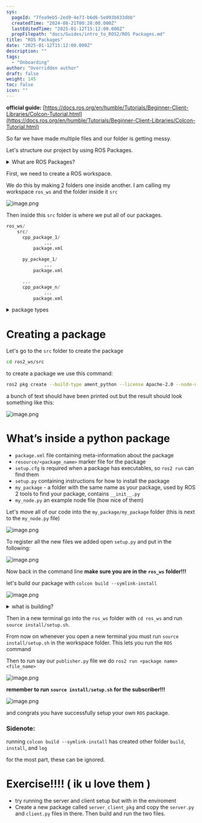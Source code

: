 ```yaml
---
sys:
  pageId: "7fea9eb5-2ed9-4e73-b6d6-5e093b833dbb"
  createdTime: "2024-08-21T00:28:00.000Z"
  lastEditedTime: "2025-01-12T15:12:00.000Z"
  propFilepath: "docs/Guides/intro_to_ROS2/ROS Packages.md"
title: "ROS Packages"
date: "2025-01-12T15:12:00.000Z"
description: ""
tags:
  - "Onboarding"
author: "Overridden author"
draft: false
weight: 145
toc: false
icon: ""
---
```


**official guide:** [https://docs.ros.org/en/humble/Tutorials/Beginner-Client-Libraries/Colcon-Tutorial.html](https://docs.ros.org/en/humble/Tutorials/Beginner-Client-Libraries/Colcon-Tutorial.html)

So far we have made multiple files and our folder is getting messy.

Let's structure our project by using ROS Packages.

<details>

<summary>What are ROS Packages?</summary>

ROS Packages are, as the name implies, packages of code that are highly sharable between ROS developers.

They consist of a folder, `package.xml` file, and source code

```python
      cpp_package_1/
		      ... imagine much code files here ..
          package.xml
```

</details>

First, we need to create a ROS workspace.

We do this by making 2 folders one inside another. I am calling my workspace `ros_ws` and the folder inside it `src`

![image.png](https://prod-files-secure.s3.us-west-2.amazonaws.com/d518164a-d88e-44d1-a4ee-3adb3bd8bce0/70706947-fd18-4537-a67b-e12946812d31/image.png?X-Amz-Algorithm=AWS4-HMAC-SHA256&X-Amz-Content-Sha256=UNSIGNED-PAYLOAD&X-Amz-Credential=ASIAZI2LB4667L2RFHAX%2F20250316%2Fus-west-2%2Fs3%2Faws4_request&X-Amz-Date=20250316T220115Z&X-Amz-Expires=3600&X-Amz-Security-Token=IQoJb3JpZ2luX2VjEN3%2F%2F%2F%2F%2F%2F%2F%2F%2F%2FwEaCXVzLXdlc3QtMiJGMEQCIFunLJnoh5iUmhzezDO%2BjF0mipJFp5EyeNQJzI8qyBJPAiB2CLBkt9rIuZtftc1JOP%2F%2B48YVXSsEuzFGjhpa2vuKMir%2FAwg2EAAaDDYzNzQyMzE4MzgwNSIMTdpKPlBni1HZaVKbKtwDTI5Wx4o6dHF%2FO406VC4ow2AIKR1wmuOf3C4UiZgufdtFkZWvmvdSjjX3T8kAeXPbN3joLCMQGaJmbZoa1O%2FkBodkaZpp8AMvaQGNGshweEnzlgzp%2F8IFj5GQLXiYSI85Lxy0tpAnIJFDD6u97qOkZ9AHYniCMpN1XmuarTFwIUFDG4106HoGC4rEc0rtU9edN5%2Fg90toMVjEEcu04Rx0xutxilBttp%2BktIxlMgYTi8dRD7voVemwHk6MYk7vP2AfZBDpOCSKSs0h8%2FbfknQGwohtVRAAWaHmL7Aua0IGH0pj983mn%2FrdrxcpMxZLLgxmnZswIe7%2BCdCh71qKclkAgjQpFqxqJ2V9id%2B01rNsL1sP1%2Fye2v1vpjEorO29sqjtFiJJO0EYSqX77YvW%2B1rqm3e9q66xu2E3MxoENG5WDMuhfynGg6Ak2fWeODTuA%2F2tAdvs6U2gJTH0QcJ1isZr9azFZ0GqeD0ElHeIkR6w%2BAzdivplu8N9PXF0iZrusbd4EhvtD72mio26O8l4%2FfnKw3AdEULp2mqPb5SSNROBhK2ayM1tmz%2BrIM3JL4wbe9Rbqcn%2FKdi0Gnu5CcHy9u8PE3%2FX3Nr4fqtdKYb8UX00JWZ%2FosFFYsJha1Wr8Vgwzv3cvgY6pgHJ6NlE37X5e1gJZEVWyKT9wMqEF87hRrWy%2FGv3ZZHxFxcm%2BVMcnT5mz%2BRWuhR0CYfx%2F4wF7kTlPMyypspYlt8teBat6LQfphNscQGS50%2Bya8Rnkcz9i%2BOmBPXO3vBeabFl18pqrB%2BRPWr8aI32DK%2FdHBKFCf89BE1VlSZ5SBpbVG3ZXr2J08Er0Lirhl81M1GzMaAc9LHdnXyWck%2FhHo77wrqUQCTE&X-Amz-Signature=b2f88e4aa0715abe0efa478c2fca65e2ede67a70184ad31ceb41c25d4a5e7081&X-Amz-SignedHeaders=host&x-id=GetObject)

Then inside this `src` folder is where we put all of our packages.

```python
ros_ws/
    src/
      cpp_package_1/
		      ...
          package.xml

      py_package_1/
		      ...
          package.xml

      ...
      cpp_package_n/
		      ...
          package.xml

```

<details>

<summary>package types</summary>

packages can be either `C++` or python.

the intern file structure is different for each but for this guide we will stick to creating python packages

</details>

# Creating a package

Let's go to the `src` folder to create the package

```bash
cd ros2_ws/src
```

to create a package we use this command:

```bash
ros2 pkg create --build-type ament_python --license Apache-2.0 --node-name my_node my_package
```

a bunch of text should have been printed out but the result should look something like this:

![image.png](https://prod-files-secure.s3.us-west-2.amazonaws.com/d518164a-d88e-44d1-a4ee-3adb3bd8bce0/e6cf1e3f-8512-4a3e-b131-079f800bf3e8/image.png?X-Amz-Algorithm=AWS4-HMAC-SHA256&X-Amz-Content-Sha256=UNSIGNED-PAYLOAD&X-Amz-Credential=ASIAZI2LB4667L2RFHAX%2F20250316%2Fus-west-2%2Fs3%2Faws4_request&X-Amz-Date=20250316T220115Z&X-Amz-Expires=3600&X-Amz-Security-Token=IQoJb3JpZ2luX2VjEN3%2F%2F%2F%2F%2F%2F%2F%2F%2F%2FwEaCXVzLXdlc3QtMiJGMEQCIFunLJnoh5iUmhzezDO%2BjF0mipJFp5EyeNQJzI8qyBJPAiB2CLBkt9rIuZtftc1JOP%2F%2B48YVXSsEuzFGjhpa2vuKMir%2FAwg2EAAaDDYzNzQyMzE4MzgwNSIMTdpKPlBni1HZaVKbKtwDTI5Wx4o6dHF%2FO406VC4ow2AIKR1wmuOf3C4UiZgufdtFkZWvmvdSjjX3T8kAeXPbN3joLCMQGaJmbZoa1O%2FkBodkaZpp8AMvaQGNGshweEnzlgzp%2F8IFj5GQLXiYSI85Lxy0tpAnIJFDD6u97qOkZ9AHYniCMpN1XmuarTFwIUFDG4106HoGC4rEc0rtU9edN5%2Fg90toMVjEEcu04Rx0xutxilBttp%2BktIxlMgYTi8dRD7voVemwHk6MYk7vP2AfZBDpOCSKSs0h8%2FbfknQGwohtVRAAWaHmL7Aua0IGH0pj983mn%2FrdrxcpMxZLLgxmnZswIe7%2BCdCh71qKclkAgjQpFqxqJ2V9id%2B01rNsL1sP1%2Fye2v1vpjEorO29sqjtFiJJO0EYSqX77YvW%2B1rqm3e9q66xu2E3MxoENG5WDMuhfynGg6Ak2fWeODTuA%2F2tAdvs6U2gJTH0QcJ1isZr9azFZ0GqeD0ElHeIkR6w%2BAzdivplu8N9PXF0iZrusbd4EhvtD72mio26O8l4%2FfnKw3AdEULp2mqPb5SSNROBhK2ayM1tmz%2BrIM3JL4wbe9Rbqcn%2FKdi0Gnu5CcHy9u8PE3%2FX3Nr4fqtdKYb8UX00JWZ%2FosFFYsJha1Wr8Vgwzv3cvgY6pgHJ6NlE37X5e1gJZEVWyKT9wMqEF87hRrWy%2FGv3ZZHxFxcm%2BVMcnT5mz%2BRWuhR0CYfx%2F4wF7kTlPMyypspYlt8teBat6LQfphNscQGS50%2Bya8Rnkcz9i%2BOmBPXO3vBeabFl18pqrB%2BRPWr8aI32DK%2FdHBKFCf89BE1VlSZ5SBpbVG3ZXr2J08Er0Lirhl81M1GzMaAc9LHdnXyWck%2FhHo77wrqUQCTE&X-Amz-Signature=0167e7e80786ab20eb7b6368224c1ae0e2fcbba4324eb348d0a6fe8a07df475f&X-Amz-SignedHeaders=host&x-id=GetObject)

# What’s inside a python package

- `package.xml` file containing meta-information about the package
- `resource/<package_name>` marker file for the package
- `setup.cfg` is required when a package has executables, so `ros2 run` can find them
- `setup.py` containing instructions for how to install the package
- `my_package` - a folder with the same name as your package, used by ROS 2 tools to find your package, contains `__init__.py`
- `my_node.py` an example node file (how nice of them)

Let's move all of our code into the `my_package/my_package` folder (this is next to the `my_node.py` file)

![image.png](https://prod-files-secure.s3.us-west-2.amazonaws.com/d518164a-d88e-44d1-a4ee-3adb3bd8bce0/9ce58f11-0da9-4d3e-b86d-506a9685d378/image.png?X-Amz-Algorithm=AWS4-HMAC-SHA256&X-Amz-Content-Sha256=UNSIGNED-PAYLOAD&X-Amz-Credential=ASIAZI2LB4667L2RFHAX%2F20250316%2Fus-west-2%2Fs3%2Faws4_request&X-Amz-Date=20250316T220115Z&X-Amz-Expires=3600&X-Amz-Security-Token=IQoJb3JpZ2luX2VjEN3%2F%2F%2F%2F%2F%2F%2F%2F%2F%2FwEaCXVzLXdlc3QtMiJGMEQCIFunLJnoh5iUmhzezDO%2BjF0mipJFp5EyeNQJzI8qyBJPAiB2CLBkt9rIuZtftc1JOP%2F%2B48YVXSsEuzFGjhpa2vuKMir%2FAwg2EAAaDDYzNzQyMzE4MzgwNSIMTdpKPlBni1HZaVKbKtwDTI5Wx4o6dHF%2FO406VC4ow2AIKR1wmuOf3C4UiZgufdtFkZWvmvdSjjX3T8kAeXPbN3joLCMQGaJmbZoa1O%2FkBodkaZpp8AMvaQGNGshweEnzlgzp%2F8IFj5GQLXiYSI85Lxy0tpAnIJFDD6u97qOkZ9AHYniCMpN1XmuarTFwIUFDG4106HoGC4rEc0rtU9edN5%2Fg90toMVjEEcu04Rx0xutxilBttp%2BktIxlMgYTi8dRD7voVemwHk6MYk7vP2AfZBDpOCSKSs0h8%2FbfknQGwohtVRAAWaHmL7Aua0IGH0pj983mn%2FrdrxcpMxZLLgxmnZswIe7%2BCdCh71qKclkAgjQpFqxqJ2V9id%2B01rNsL1sP1%2Fye2v1vpjEorO29sqjtFiJJO0EYSqX77YvW%2B1rqm3e9q66xu2E3MxoENG5WDMuhfynGg6Ak2fWeODTuA%2F2tAdvs6U2gJTH0QcJ1isZr9azFZ0GqeD0ElHeIkR6w%2BAzdivplu8N9PXF0iZrusbd4EhvtD72mio26O8l4%2FfnKw3AdEULp2mqPb5SSNROBhK2ayM1tmz%2BrIM3JL4wbe9Rbqcn%2FKdi0Gnu5CcHy9u8PE3%2FX3Nr4fqtdKYb8UX00JWZ%2FosFFYsJha1Wr8Vgwzv3cvgY6pgHJ6NlE37X5e1gJZEVWyKT9wMqEF87hRrWy%2FGv3ZZHxFxcm%2BVMcnT5mz%2BRWuhR0CYfx%2F4wF7kTlPMyypspYlt8teBat6LQfphNscQGS50%2Bya8Rnkcz9i%2BOmBPXO3vBeabFl18pqrB%2BRPWr8aI32DK%2FdHBKFCf89BE1VlSZ5SBpbVG3ZXr2J08Er0Lirhl81M1GzMaAc9LHdnXyWck%2FhHo77wrqUQCTE&X-Amz-Signature=3b97515d2cdcfe07f151752522419888bc84d88be5876d68b744ae5d50d95de1&X-Amz-SignedHeaders=host&x-id=GetObject)

To register all the new files we added open `setup.py` and put in the following:

![image.png](https://prod-files-secure.s3.us-west-2.amazonaws.com/d518164a-d88e-44d1-a4ee-3adb3bd8bce0/1cd7c262-4cae-4496-9d75-c178537d24a2/image.png?X-Amz-Algorithm=AWS4-HMAC-SHA256&X-Amz-Content-Sha256=UNSIGNED-PAYLOAD&X-Amz-Credential=ASIAZI2LB4667L2RFHAX%2F20250316%2Fus-west-2%2Fs3%2Faws4_request&X-Amz-Date=20250316T220115Z&X-Amz-Expires=3600&X-Amz-Security-Token=IQoJb3JpZ2luX2VjEN3%2F%2F%2F%2F%2F%2F%2F%2F%2F%2FwEaCXVzLXdlc3QtMiJGMEQCIFunLJnoh5iUmhzezDO%2BjF0mipJFp5EyeNQJzI8qyBJPAiB2CLBkt9rIuZtftc1JOP%2F%2B48YVXSsEuzFGjhpa2vuKMir%2FAwg2EAAaDDYzNzQyMzE4MzgwNSIMTdpKPlBni1HZaVKbKtwDTI5Wx4o6dHF%2FO406VC4ow2AIKR1wmuOf3C4UiZgufdtFkZWvmvdSjjX3T8kAeXPbN3joLCMQGaJmbZoa1O%2FkBodkaZpp8AMvaQGNGshweEnzlgzp%2F8IFj5GQLXiYSI85Lxy0tpAnIJFDD6u97qOkZ9AHYniCMpN1XmuarTFwIUFDG4106HoGC4rEc0rtU9edN5%2Fg90toMVjEEcu04Rx0xutxilBttp%2BktIxlMgYTi8dRD7voVemwHk6MYk7vP2AfZBDpOCSKSs0h8%2FbfknQGwohtVRAAWaHmL7Aua0IGH0pj983mn%2FrdrxcpMxZLLgxmnZswIe7%2BCdCh71qKclkAgjQpFqxqJ2V9id%2B01rNsL1sP1%2Fye2v1vpjEorO29sqjtFiJJO0EYSqX77YvW%2B1rqm3e9q66xu2E3MxoENG5WDMuhfynGg6Ak2fWeODTuA%2F2tAdvs6U2gJTH0QcJ1isZr9azFZ0GqeD0ElHeIkR6w%2BAzdivplu8N9PXF0iZrusbd4EhvtD72mio26O8l4%2FfnKw3AdEULp2mqPb5SSNROBhK2ayM1tmz%2BrIM3JL4wbe9Rbqcn%2FKdi0Gnu5CcHy9u8PE3%2FX3Nr4fqtdKYb8UX00JWZ%2FosFFYsJha1Wr8Vgwzv3cvgY6pgHJ6NlE37X5e1gJZEVWyKT9wMqEF87hRrWy%2FGv3ZZHxFxcm%2BVMcnT5mz%2BRWuhR0CYfx%2F4wF7kTlPMyypspYlt8teBat6LQfphNscQGS50%2Bya8Rnkcz9i%2BOmBPXO3vBeabFl18pqrB%2BRPWr8aI32DK%2FdHBKFCf89BE1VlSZ5SBpbVG3ZXr2J08Er0Lirhl81M1GzMaAc9LHdnXyWck%2FhHo77wrqUQCTE&X-Amz-Signature=e1a918cc8ef346aa3a792a086e33a818bd3917a12aa292b5fa57f3f95e572dea&X-Amz-SignedHeaders=host&x-id=GetObject)

Now back in the command line **make sure you are in the** **`ros_ws`** **folder!!!**

let's build our package with `colcon build --symlink-install`

![image.png](https://prod-files-secure.s3.us-west-2.amazonaws.com/d518164a-d88e-44d1-a4ee-3adb3bd8bce0/2f2a0d27-b173-48fd-b189-5f5c0ce65619/image.png?X-Amz-Algorithm=AWS4-HMAC-SHA256&X-Amz-Content-Sha256=UNSIGNED-PAYLOAD&X-Amz-Credential=ASIAZI2LB4667L2RFHAX%2F20250316%2Fus-west-2%2Fs3%2Faws4_request&X-Amz-Date=20250316T220115Z&X-Amz-Expires=3600&X-Amz-Security-Token=IQoJb3JpZ2luX2VjEN3%2F%2F%2F%2F%2F%2F%2F%2F%2F%2FwEaCXVzLXdlc3QtMiJGMEQCIFunLJnoh5iUmhzezDO%2BjF0mipJFp5EyeNQJzI8qyBJPAiB2CLBkt9rIuZtftc1JOP%2F%2B48YVXSsEuzFGjhpa2vuKMir%2FAwg2EAAaDDYzNzQyMzE4MzgwNSIMTdpKPlBni1HZaVKbKtwDTI5Wx4o6dHF%2FO406VC4ow2AIKR1wmuOf3C4UiZgufdtFkZWvmvdSjjX3T8kAeXPbN3joLCMQGaJmbZoa1O%2FkBodkaZpp8AMvaQGNGshweEnzlgzp%2F8IFj5GQLXiYSI85Lxy0tpAnIJFDD6u97qOkZ9AHYniCMpN1XmuarTFwIUFDG4106HoGC4rEc0rtU9edN5%2Fg90toMVjEEcu04Rx0xutxilBttp%2BktIxlMgYTi8dRD7voVemwHk6MYk7vP2AfZBDpOCSKSs0h8%2FbfknQGwohtVRAAWaHmL7Aua0IGH0pj983mn%2FrdrxcpMxZLLgxmnZswIe7%2BCdCh71qKclkAgjQpFqxqJ2V9id%2B01rNsL1sP1%2Fye2v1vpjEorO29sqjtFiJJO0EYSqX77YvW%2B1rqm3e9q66xu2E3MxoENG5WDMuhfynGg6Ak2fWeODTuA%2F2tAdvs6U2gJTH0QcJ1isZr9azFZ0GqeD0ElHeIkR6w%2BAzdivplu8N9PXF0iZrusbd4EhvtD72mio26O8l4%2FfnKw3AdEULp2mqPb5SSNROBhK2ayM1tmz%2BrIM3JL4wbe9Rbqcn%2FKdi0Gnu5CcHy9u8PE3%2FX3Nr4fqtdKYb8UX00JWZ%2FosFFYsJha1Wr8Vgwzv3cvgY6pgHJ6NlE37X5e1gJZEVWyKT9wMqEF87hRrWy%2FGv3ZZHxFxcm%2BVMcnT5mz%2BRWuhR0CYfx%2F4wF7kTlPMyypspYlt8teBat6LQfphNscQGS50%2Bya8Rnkcz9i%2BOmBPXO3vBeabFl18pqrB%2BRPWr8aI32DK%2FdHBKFCf89BE1VlSZ5SBpbVG3ZXr2J08Er0Lirhl81M1GzMaAc9LHdnXyWck%2FhHo77wrqUQCTE&X-Amz-Signature=61bb38190107fb0c8d0727dbde3094fd650b2dea5faecce0b759a4f653a82bd3&X-Amz-SignedHeaders=host&x-id=GetObject)

<details>

<summary>what is building?</summary>

if you are a CS major at Rose-Hulman you will learn the answer to this in CSSE132

but TLDR; is it combines all the code files into one program that can be run easily 

</details>

Then in a new terminal go into the `ros_ws` folder with `cd ros_ws` and run `source install/setup.sh`. 

From now on whenever you open a new terminal you must run `source install/setup.sh` in the workspace folder. This lets you run the `ROS` command

Then to run say our `publisher.py` file we do `ros2 run <package name> <file_name>`

![image.png](https://prod-files-secure.s3.us-west-2.amazonaws.com/d518164a-d88e-44d1-a4ee-3adb3bd8bce0/4f4b1219-3a44-4632-aa0a-ce3471699f59/image.png?X-Amz-Algorithm=AWS4-HMAC-SHA256&X-Amz-Content-Sha256=UNSIGNED-PAYLOAD&X-Amz-Credential=ASIAZI2LB4667L2RFHAX%2F20250316%2Fus-west-2%2Fs3%2Faws4_request&X-Amz-Date=20250316T220115Z&X-Amz-Expires=3600&X-Amz-Security-Token=IQoJb3JpZ2luX2VjEN3%2F%2F%2F%2F%2F%2F%2F%2F%2F%2FwEaCXVzLXdlc3QtMiJGMEQCIFunLJnoh5iUmhzezDO%2BjF0mipJFp5EyeNQJzI8qyBJPAiB2CLBkt9rIuZtftc1JOP%2F%2B48YVXSsEuzFGjhpa2vuKMir%2FAwg2EAAaDDYzNzQyMzE4MzgwNSIMTdpKPlBni1HZaVKbKtwDTI5Wx4o6dHF%2FO406VC4ow2AIKR1wmuOf3C4UiZgufdtFkZWvmvdSjjX3T8kAeXPbN3joLCMQGaJmbZoa1O%2FkBodkaZpp8AMvaQGNGshweEnzlgzp%2F8IFj5GQLXiYSI85Lxy0tpAnIJFDD6u97qOkZ9AHYniCMpN1XmuarTFwIUFDG4106HoGC4rEc0rtU9edN5%2Fg90toMVjEEcu04Rx0xutxilBttp%2BktIxlMgYTi8dRD7voVemwHk6MYk7vP2AfZBDpOCSKSs0h8%2FbfknQGwohtVRAAWaHmL7Aua0IGH0pj983mn%2FrdrxcpMxZLLgxmnZswIe7%2BCdCh71qKclkAgjQpFqxqJ2V9id%2B01rNsL1sP1%2Fye2v1vpjEorO29sqjtFiJJO0EYSqX77YvW%2B1rqm3e9q66xu2E3MxoENG5WDMuhfynGg6Ak2fWeODTuA%2F2tAdvs6U2gJTH0QcJ1isZr9azFZ0GqeD0ElHeIkR6w%2BAzdivplu8N9PXF0iZrusbd4EhvtD72mio26O8l4%2FfnKw3AdEULp2mqPb5SSNROBhK2ayM1tmz%2BrIM3JL4wbe9Rbqcn%2FKdi0Gnu5CcHy9u8PE3%2FX3Nr4fqtdKYb8UX00JWZ%2FosFFYsJha1Wr8Vgwzv3cvgY6pgHJ6NlE37X5e1gJZEVWyKT9wMqEF87hRrWy%2FGv3ZZHxFxcm%2BVMcnT5mz%2BRWuhR0CYfx%2F4wF7kTlPMyypspYlt8teBat6LQfphNscQGS50%2Bya8Rnkcz9i%2BOmBPXO3vBeabFl18pqrB%2BRPWr8aI32DK%2FdHBKFCf89BE1VlSZ5SBpbVG3ZXr2J08Er0Lirhl81M1GzMaAc9LHdnXyWck%2FhHo77wrqUQCTE&X-Amz-Signature=b22b8ded99408a094f070c5b4156ea390ca1e47c3141da73631c000ade61e642&X-Amz-SignedHeaders=host&x-id=GetObject)

**remember to run** **`source install/setup.sh`** **for the subscriber!!!**

![image.png](https://prod-files-secure.s3.us-west-2.amazonaws.com/d518164a-d88e-44d1-a4ee-3adb3bd8bce0/02121119-dad4-49ec-8356-c956108b4243/image.png?X-Amz-Algorithm=AWS4-HMAC-SHA256&X-Amz-Content-Sha256=UNSIGNED-PAYLOAD&X-Amz-Credential=ASIAZI2LB4667L2RFHAX%2F20250316%2Fus-west-2%2Fs3%2Faws4_request&X-Amz-Date=20250316T220115Z&X-Amz-Expires=3600&X-Amz-Security-Token=IQoJb3JpZ2luX2VjEN3%2F%2F%2F%2F%2F%2F%2F%2F%2F%2FwEaCXVzLXdlc3QtMiJGMEQCIFunLJnoh5iUmhzezDO%2BjF0mipJFp5EyeNQJzI8qyBJPAiB2CLBkt9rIuZtftc1JOP%2F%2B48YVXSsEuzFGjhpa2vuKMir%2FAwg2EAAaDDYzNzQyMzE4MzgwNSIMTdpKPlBni1HZaVKbKtwDTI5Wx4o6dHF%2FO406VC4ow2AIKR1wmuOf3C4UiZgufdtFkZWvmvdSjjX3T8kAeXPbN3joLCMQGaJmbZoa1O%2FkBodkaZpp8AMvaQGNGshweEnzlgzp%2F8IFj5GQLXiYSI85Lxy0tpAnIJFDD6u97qOkZ9AHYniCMpN1XmuarTFwIUFDG4106HoGC4rEc0rtU9edN5%2Fg90toMVjEEcu04Rx0xutxilBttp%2BktIxlMgYTi8dRD7voVemwHk6MYk7vP2AfZBDpOCSKSs0h8%2FbfknQGwohtVRAAWaHmL7Aua0IGH0pj983mn%2FrdrxcpMxZLLgxmnZswIe7%2BCdCh71qKclkAgjQpFqxqJ2V9id%2B01rNsL1sP1%2Fye2v1vpjEorO29sqjtFiJJO0EYSqX77YvW%2B1rqm3e9q66xu2E3MxoENG5WDMuhfynGg6Ak2fWeODTuA%2F2tAdvs6U2gJTH0QcJ1isZr9azFZ0GqeD0ElHeIkR6w%2BAzdivplu8N9PXF0iZrusbd4EhvtD72mio26O8l4%2FfnKw3AdEULp2mqPb5SSNROBhK2ayM1tmz%2BrIM3JL4wbe9Rbqcn%2FKdi0Gnu5CcHy9u8PE3%2FX3Nr4fqtdKYb8UX00JWZ%2FosFFYsJha1Wr8Vgwzv3cvgY6pgHJ6NlE37X5e1gJZEVWyKT9wMqEF87hRrWy%2FGv3ZZHxFxcm%2BVMcnT5mz%2BRWuhR0CYfx%2F4wF7kTlPMyypspYlt8teBat6LQfphNscQGS50%2Bya8Rnkcz9i%2BOmBPXO3vBeabFl18pqrB%2BRPWr8aI32DK%2FdHBKFCf89BE1VlSZ5SBpbVG3ZXr2J08Er0Lirhl81M1GzMaAc9LHdnXyWck%2FhHo77wrqUQCTE&X-Amz-Signature=84f94672c07bf7e6f64282f5775571ddb0920d8cf5cfbd4ce8687534b75c9773&X-Amz-SignedHeaders=host&x-id=GetObject)

and congrats you have successfully setup your own `ROS` package.

### Sidenote:

running `colcon build --symlink-install` has created other folder `build`, `install`, and `log`

for the most part, these can be ignored.

# Exercise!!!! ( ik u love them )

- try running the server and client setup but with in the enviroment
- Create a new package called `server_client_pkg` and copy the `server.py` and `client.py` files in there. Then build and run the two files.
